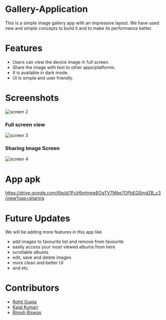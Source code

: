 # Gallery-Application
This is a simple image gallery app with an impressive layout. We have used new and simple concepts to build it and to make its performance better.

# Features
- Users can view the device image in full screen.
- Share the image with text to other apps/platforms.
- It is available in dark mode.
- UI is simple and user friendly.

# Screenshots

![screen 2](https://user-images.githubusercontent.com/80222700/139576451-2c2d5a0c-495f-467d-9cba-22bccca23e2a.jpg)


### Full screen view


![screen 3](https://user-images.githubusercontent.com/80222700/139576453-206090bf-1acf-46de-abcf-ca78968ad4f7.jpg)


### Sharing Image Screen


![screen 4](https://user-images.githubusercontent.com/80222700/139576456-14260bd2-64ed-4129-bf3b-119541c48dd0.jpg)



# App apk
https://drive.google.com/file/d/1FuV6mhrewEOgTV7Mbe7OPbEQSmdZB_c3/view?usp=sharing

# Future Updates
We will be adding more features in this app like 
- add images to favourite list and remove from favourite
- easily access your most viewed albums from here
- scrollable albums
- edit, save and delete images
- more clean and better UI 
- and etc.

# Contributors
- [Rohit Gupta](https://github.com/vilgad)
- [Kajal Kumari](https://github.com/Kajal13081)
- [Biresh Biswas](https://github.com/Billa05)
